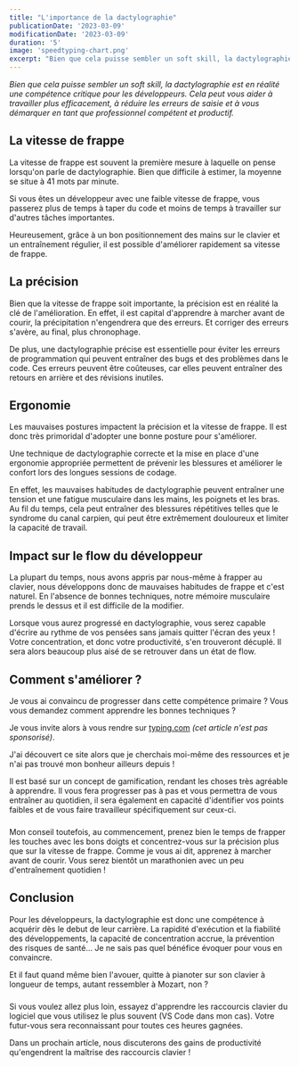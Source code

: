 ```yaml
---
title: "L'importance de la dactylographie"
publicationDate: '2023-03-09'
modificationDate: '2023-03-09'
duration: '5'
image: 'speedtyping-chart.png'
excerpt: "Bien que cela puisse sembler un soft skill, la dactylographie est en réalité une compétence critique pour les développeurs. Cela peut vous aider à travailler plus efficacement, à réduire les erreurs de saisie et à vous démarquer en tant que professionnel compétent et productif."
---
```


_Bien que cela puisse sembler un soft skill, la dactylographie est en réalité une compétence critique pour les développeurs. Cela peut vous aider à travailler plus efficacement, à réduire les erreurs de saisie et à vous démarquer en tant que professionnel compétent et productif._
    
## La vitesse de frappe

La vitesse de frappe est souvent la première mesure à laquelle on pense lorsqu'on parle de dactylographie. Bien que difficile à estimer, la moyenne se situe à 41 mots par minute.

Si vous êtes un développeur avec une faible vitesse de frappe, vous passerez plus de temps à taper du code et moins de temps à travailler sur d'autres tâches importantes.

Heureusement, grâce à un bon positionnement des mains sur le clavier et un entraînement régulier, il est possible d'améliorer rapidement sa vitesse de frappe.

## La précision

Bien que la vitesse de frappe soit importante, la précision est en réalité la clé de l'amélioration. En effet, il est capital d'apprendre à marcher avant de courir, la précipitation n'engendrera que des erreurs. Et corriger des erreurs s'avère, au final, plus chronophage.

De plus, une dactylographie précise est essentielle pour éviter les erreurs de programmation qui peuvent entraîner des bugs et des problèmes dans le code. Ces erreurs peuvent être coûteuses, car elles peuvent entraîner des retours en arrière et des révisions inutiles.

## Ergonomie

Les mauvaises postures impactent la précision et la vitesse de frappe. Il est donc très primoridal d'adopter une bonne posture pour s'améliorer.

Une technique de dactylographie correcte et la mise en place d'une ergonomie appropriée permettent de prévenir les blessures et améliorer le confort lors des longues sessions de codage.

En effet, les mauvaises habitudes de dactylographie peuvent entraîner une tension et une fatigue musculaire dans les mains, les poignets et les bras. Au fil du temps, cela peut entraîner des blessures répétitives telles que le syndrome du canal carpien, qui peut être extrêmement douloureux et limiter la capacité de travail.

## Impact sur le flow du développeur

La plupart du temps, nous avons appris par nous-même à frapper au clavier, nous développons donc de mauvaises habitudes de frappe et c'est naturel. En l'absence de bonnes techniques, notre mémoire musculaire prends le dessus et il est difficile de la modifier. 

Lorsque vous aurez progressé en dactylographie, vous serez capable d'écrire au rythme de vos pensées sans jamais quitter l'écran des yeux ! Votre concentration, et donc votre productivité, s'en trouveront décuplé. Il sera alors beaucoup plus aisé de se retrouver dans un état de flow. 
    
## Comment s'améliorer ?

Je vous ai convaincu de progresser dans cette compétence primaire ? Vous vous demandez comment apprendre les bonnes techniques ?

Je vous invite alors à vous rendre sur [typing.com](https://typing.com) _(cet article n'est pas sponsorisé)_. 

J'ai découvert ce site alors que je cherchais moi-même des ressources et je n'ai pas trouvé mon bonheur ailleurs depuis ! 

Il est basé sur un concept de gamification, rendant les choses très agréable à apprendre. Il vous fera progresser pas à pas et vous permettra de vous entraîner au quotidien, il sera également en capacité d'identifier vos points faibles et de vous faire travailleur spécifiquement sur ceux-ci.

###

Mon conseil toutefois, au commencement, prenez bien le temps de frapper les touches avec les bons doigts et concentrez-vous sur la précision plus que sur la vitesse de frappe. Comme je vous ai dit, apprenez à marcher avant de courir. Vous serez bientôt un marathonien avec un peu d'entraînement quotidien !
    
## Conclusion

Pour les développeurs, la dactylographie est donc une compétence à acquérir dès le debut de leur carrière. La rapidité d'exécution et la fiabilité des développements, la capacité de concentration accrue, la prévention des risques de santé... Je ne sais pas quel bénéfice évoquer pour vous en convaincre.

Et il faut quand même bien l'avouer, quitte à pianoter sur son clavier à longueur de temps, autant ressembler à Mozart, non ?

### 

Si vous voulez allez plus loin, essayez d'apprendre les raccourcis clavier du logiciel que vous utilisez le plus souvent (VS Code dans mon cas). Votre futur-vous sera reconnaissant pour toutes ces heures gagnées.

Dans un prochain article, nous discuterons des gains de productivité qu'engendrent la maîtrise des raccourcis clavier !